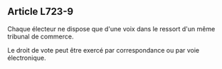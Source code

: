 Article L723-9
----
Chaque électeur ne dispose que d'une voix dans le ressort d'un même tribunal de
commerce.

Le droit de vote peut être exercé par correspondance ou par voie électronique.
